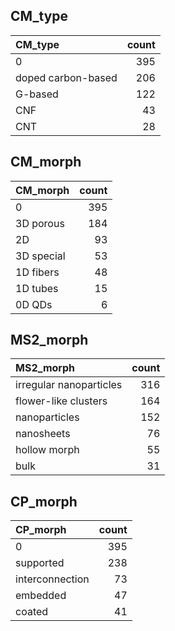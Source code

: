 ## CM_type
| CM_type            |   count |
|:-------------------|--------:|
| 0                  |     395 |
| doped carbon-based |     206 |
| G-based            |     122 |
| CNF                |      43 |
| CNT                |      28 |

## CM_morph
| CM_morph   |   count |
|:-----------|--------:|
| 0          |     395 |
| 3D porous  |     184 |
| 2D         |      93 |
| 3D special |      53 |
| 1D fibers  |      48 |
| 1D tubes   |      15 |
| 0D QDs     |       6 |

## MS2_morph
| MS2_morph               |   count |
|:------------------------|--------:|
| irregular nanoparticles |     316 |
| flower-like clusters    |     164 |
| nanoparticles           |     152 |
| nanosheets              |      76 |
| hollow morph            |      55 |
| bulk                    |      31 |

## CP_morph
| CP_morph        |   count |
|:----------------|--------:|
| 0               |     395 |
| supported       |     238 |
| interconnection |      73 |
| embedded        |      47 |
| coated          |      41 |

